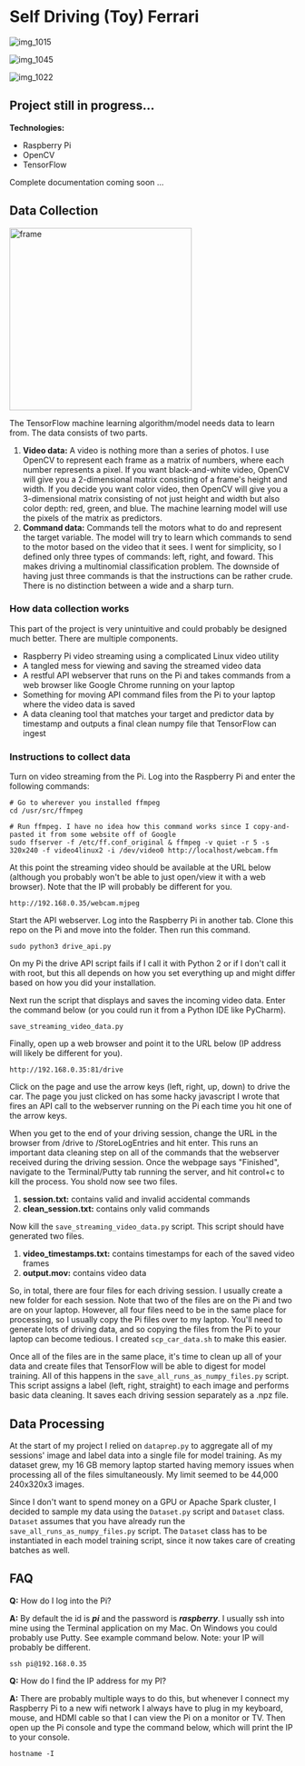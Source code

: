 # Self Driving (Toy) Ferrari

![img_1015](https://cloud.githubusercontent.com/assets/8901244/16572001/c224d7f4-4231-11e6-9fc7-5c39340e3daf.JPG)

![img_1045](https://cloud.githubusercontent.com/assets/8901244/16572465/dfefb2f4-4236-11e6-86a7-bee03bcedeae.JPG)

![img_1022](https://cloud.githubusercontent.com/assets/8901244/16572477/fd3dac1c-4236-11e6-86ea-93503f5cbb94.JPG)


## Project still in progress...

**Technologies:**

* Raspberry Pi
* OpenCV
* TensorFlow

Complete documentation coming soon ...

## Data Collection

<img width="321" alt="frame" src="https://cloud.githubusercontent.com/assets/8901244/18817331/d09e08ce-832b-11e6-898f-8faec3180890.png">

The TensorFlow machine learning algorithm/model needs data to learn from. The data consists of two parts.

1. **Video data:** A video is nothing more than a series of photos. I use OpenCV to represent each frame as a matrix of numbers, where each number represents a pixel. If you want black-and-white video, OpenCV will give you a 2-dimensional matrix consisting of a frame's height and width. If you decide you want color video, then OpenCV will give you a 3-dimensional matrix consisting of not just height and width but also color depth: red, green, and blue. The machine learning model will use the pixels of the matrix as predictors. 
2. **Command data:** Commands tell the motors what to do and represent the target variable. The model will try to learn which commands to send to the motor based on the video that it sees. I went for simplicity, so I defined only three types of commands: left, right, and foward. This makes driving a multinomial classification problem. The downside of having just three commands is that the instructions can be rather crude. There is no distinction between a wide and a sharp turn.

### How data collection works

This part of the project is very unintuitive and could probably be designed much better. There are multiple components.

* Raspberry Pi video streaming using a complicated Linux video utility
* A tangled mess for viewing and saving the streamed video data
* A restful API webserver that runs on the Pi and takes commands from a web browser like Google Chrome running on your laptop 
* Something for moving API command files from the Pi to your laptop where the video data is saved
* A data cleaning tool that matches your target and predictor data by timestamp and outputs a final clean numpy file that TensorFlow can ingest

### Instructions to collect data

Turn on video streaming from the Pi. Log into the Raspberry Pi and enter the following commands:

	# Go to wherever you installed ffmpeg
	cd /usr/src/ffmpeg
	
	# Run ffmpeg. I have no idea how this command works since I copy-and-pasted it from some website off of Google
	sudo ffserver -f /etc/ff.conf_original & ffmpeg -v quiet -r 5 -s 320x240 -f video4linux2 -i /dev/video0 http://localhost/webcam.ffm

At this point the streaming video should be available at the URL below (although you probably won't be able to just open/view it with a web browser). Note that the IP will probably be different for you.

	http://192.168.0.35/webcam.mjpeg

Start the API webserver. Log into the Raspberry Pi in another tab. Clone this repo on the Pi and move into the folder. Then run this command.

	sudo python3 drive_api.py

On my Pi the drive API script fails if I call it with Python 2 or if I don't call it with root, but this all depends on how you set everything up and might differ based on how you did your installation.


Next run the script that displays and saves the incoming video data. Enter the command below (or you could run it from a Python IDE like PyCharm). 

	save_streaming_video_data.py

Finally, open up a web browser and point it to the URL below (IP address will likely be different for you).

	http://192.168.0.35:81/drive

Click on the page and use the arrow keys (left, right, up, down) to drive the car. The page you just clicked on has some hacky javascript I wrote that fires an API call to the webserver running on the Pi each time you hit one of the arrow keys. 

When you get to the end of your driving session, change the URL in the browser from /drive to /StoreLogEntries and hit enter. This runs an important data cleaning step on all of the commands that the webserver received during the driving session. Once the webpage says "Finished", navigate to the Terminal/Putty tab running the server, and hit control+c to kill the process. You shold now see two files. 

1. **session.txt:** contains valid and invalid accidental commands
2. **clean_session.txt:** contains only valid commands

Now kill the `save_streaming_video_data.py` script. This script should have generated two files. 

1. **video_timestamps.txt:** contains timestamps for each of the saved video frames
2. **output.mov:** contains video data

So, in total, there are four files for each driving session. I usually create a new folder for each session. Note that two of the files are on the Pi and two are on your laptop. However, all four files need to be in the same place for processing, so I usually copy the Pi files over to my laptop. You'll need to generate lots of driving data, and so copying the files from the Pi to your laptop can become tedious. I created `scp_car_data.sh` to make this easier. 

Once all of the files are in the same place, it's time to clean up all of your data and create files that TensorFlow will be able to digest for model training. All of this happens in the `save_all_runs_as_numpy_files.py` script. This script assigns a label (left, right, straight) to each image and performs basic data cleaning. It saves each driving session separately as a .npz file.

## Data Processing

At the start of my project I relied on `dataprep.py` to aggregate all of my sessions' image and label data into a single file for model training. As my dataset grew, my 16 GB memory laptop started having memory issues when processing all of the files simultaneously. My limit seemed to be 44,000 240x320x3 images.

Since I don't want to spend money on a GPU or Apache Spark cluster, I decided to sample my data using the `Dataset.py` script and `Dataset` class. `Dataset` assumes that you have already run the `save_all_runs_as_numpy_files.py` script. The `Dataset` class has to be instantiated in each model training script, since it now takes care of creating batches as well.

## FAQ

**Q:** How do I log into the Pi?

**A:** By default the id is ***pi*** and the password is ***raspberry***. I usually ssh into mine using the Terminal application on my Mac. On Windows you could probably use Putty. See example command below. Note: your IP will probably be different.

	ssh pi@192.168.0.35

**Q:** How do I find the IP address for my PI?

**A:** There are probably multiple ways to do this, but whenever I connect my Raspberry Pi to a new wifi network I always have to plug in my keyboard, mouse, and HDMI cable so that I can view the Pi on a monitor or TV. Then open up the Pi console and type the command below, which will print the IP to your console.

	hostname -I
